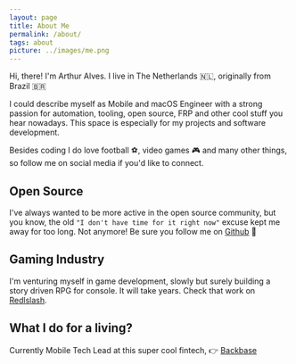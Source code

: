 ```yaml
---
layout: page
title: About Me
permalink: /about/
tags: about
picture: ../images/me.png
---
```


Hi, there! I'm Arthur Alves.
I live in The Netherlands 🇳🇱, originally from Brazil 🇧🇷

I could describe myself as Mobile and macOS Engineer with a strong passion for automation, tooling, open source, FRP and other cool stuff you hear nowadays. This space is especially for my projects and software development.

Besides coding I do love football ⚽, video games 🎮 and many other things, so follow me on social media if you'd like to connect.

## Open Source

I've always wanted to be more active in the open source community, but you know, the old `"I don't have time for it right now"` excuse kept me away for too long. Not anymore! Be sure you follow me on [Github](https://github.com/arthurpalves) 🚀

## Gaming Industry

I'm venturing myself in game development, slowly but surely building a story driven RPG for console.
It will take years. Check that work on [Redlslash](https://www.reslash.co).

## What I do for a living?

Currently Mobile Tech Lead at this super cool fintech, 👉 [Backbase](https://www.backbase.com)